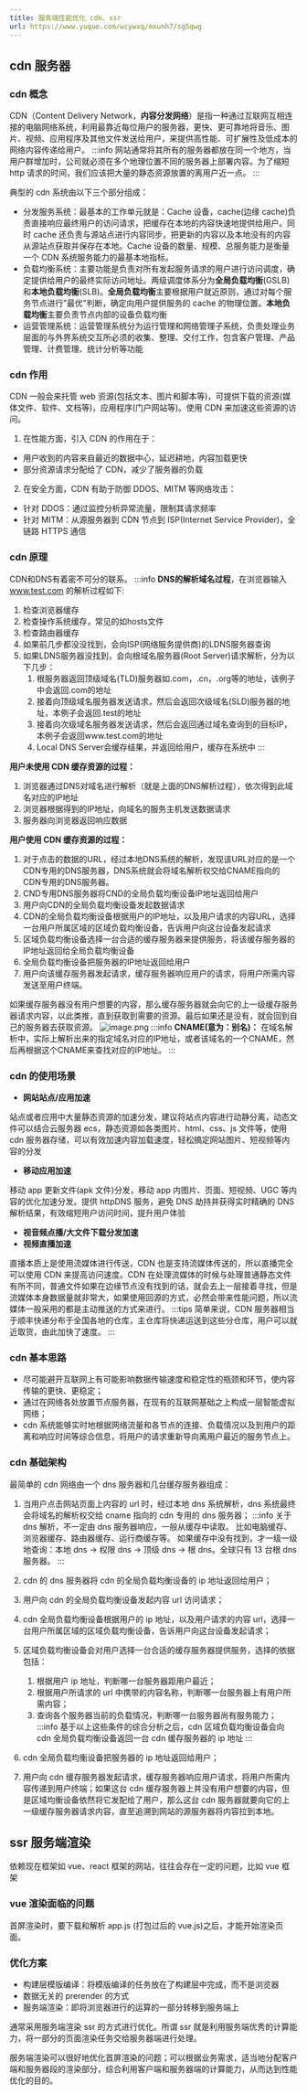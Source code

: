 ```yaml
---
title: 服务端性能优化 cdn、ssr
url: https://www.yuque.com/wcywxq/mxunh7/sg5qwg
---
```


<a name="ymEnU"></a>

## cdn 服务器

<a name="IZxP2"></a>

### cdn 概念

CDN（Content Delivery Network，**内容分发网络**）是指一种通过互联网互相连接的电脑网络系统，利用最靠近每位用户的服务器，更快、更可靠地将音乐、图片、视频、应用程序及其他文件发送给用户，来提供高性能、可扩展性及低成本的网络内容传递给用户。
:::info
网站通常将其所有的服务器都放在同一个地方，当用户群增加时，公司就必须在多个地理位置不同的服务器上部署内容。为了缩短 http 请求的时间，我们应该把大量的静态资源放置的离用户近一点。
:::

典型的 cdn 系统由以下三个部分组成：

- 分发服务系统：最基本的工作单元就是：Cache 设备，cache(边缘 cache)负责直接响应最终用户的访问请求，把缓存在本地的内容快速地提供给用户。同时 cache 还负责与源站点进行内容同步，把更新的内容以及本地没有的内容从源站点获取并保存在本地。Cache 设备的数量、规模、总服务能力是衡量一个 CDN 系统服务能力的最基本地指标。
- 负载均衡系统：主要功能是负责对所有发起服务请求的用户进行访问调度，确定提供给用户的最终实际访问地址。两级调度体系分为**全局负载均衡**(GSLB)和**本地负载均衡**(SLB)。**全局负载均衡**主要根据用户就近原则，通过对每个服务节点进行"最优"判断，确定向用户提供服务的 cache 的物理位置。**本地负载均衡**主要负责节点内部的设备负载均衡
- 运营管理系统：运营管理系统分为运行管理和网络管理子系统，负责处理业务层面的与外界系统交互所必须的收集、整理、交付工作，包含客户管理、产品管理、计费管理、统计分析等功能 <a name="ncMuC"></a>

### cdn 作用

CDN 一般会来托管 web 资源(包括文本、图片和脚本等)，可提供下载的资源(媒体文件、软件、文档等)，应用程序(门户网站等)。使用 CDN 来加速这些资源的访问。

1. 在性能方面，引入 CDN 的作用在于：

- 用户收到的内容来自最近的数据中心，延迟耕地，内容加载更快
- 部分资源请求分配给了 CDN，减少了服务器的负载

2. 在安全方面，CDN 有助于防御 DDOS、MITM 等网络攻击：

- 针对 DDOS：通过监控分析异常流量，限制其请求频率
- 针对 MITM：从源服务器到 CDN 节点到 ISP(Internet Service Provider)，全链路 HTTPS 通信 <a name="xWRU0"></a>

### cdn 原理

CDN和DNS有着密不可分的联系。
:::info
**DNS的解析域名过程**，在浏览器输入 www.test.com 的解析过程如下:

1. 检查浏览器缓存
2. 检查操作系统缓存，常见的如hosts文件
3. 检查路由器缓存
4. 如果前几步都没没找到，会向ISP(网络服务提供商)的LDNS服务器查询
5. 如果LDNS服务器没找到，会向根域名服务器(Root Server)请求解析，分为以下几步：
   1. 根服务器返回顶级域名(TLD)服务器如.com，.cn，.org等的地址，该例子中会返回.com的地址
   2. 接着向顶级域名服务器发送请求，然后会返回次级域名(SLD)服务器的地址，本例子会返回.test的地址
   3. 接着向次级域名服务器发送请求，然后会返回通过域名查询到的目标IP，本例子会返回www.test.com的地址
   4. Local DNS Server会缓存结果，并返回给用户，缓存在系统中
      :::

**用户未使用 CDN 缓存资源的过程：**

1. 浏览器通过DNS对域名进行解析（就是上面的DNS解析过程），依次得到此域名对应的IP地址
2. 浏览器根据得到的IP地址，向域名的服务主机发送数据请求
3. 服务器向浏览器返回响应数据

**用户使用 CDN 缓存资源的过程：**

1. 对于点击的数据的URL，经过本地DNS系统的解析，发现该URL对应的是一个CDN专用的DNS服务器，DNS系统就会将域名解析权交给CNAME指向的CDN专用的DNS服务器。
2. CND专用DNS服务器将CND的全局负载均衡设备IP地址返回给用户
3. 用户向CDN的全局负载均衡设备发起数据请求
4. CDN的全局负载均衡设备根据用户的IP地址，以及用户请求的内容URL，选择一台用户所属区域的区域负载均衡设备，告诉用户向这台设备发起请求
5. 区域负载均衡设备选择一台合适的缓存服务器来提供服务，将该缓存服务器的IP地址返回给全局负载均衡设备
6. 全局负载均衡设备把服务器的IP地址返回给用户
7. 用户向该缓存服务器发起请求，缓存服务器响应用户的请求，将用户所需内容发送至用户终端。

如果缓存服务器没有用户想要的内容，那么缓存服务器就会向它的上一级缓存服务器请求内容，以此类推，直到获取到需要的资源。最后如果还是没有，就会回到自己的服务器去获取资源。
![image.png](../assets/sg5qwg/1647629486677-efc0fdaf-02cd-49d5-8ec2-916cf60607f8.png)
:::info
**CNAME(意为：别名)：**
在域名解析中，实际上解析出来的指定域名对应的IP地址，或者该域名的一个CNAME，然后再根据这个CNAME来查找对应的IP地址。
::: <a name="Ov9E2"></a>

### cdn 的使用场景

- **网站站点/应用加速**

站点或者应用中大量静态资源的加速分发，建议将站点内容进行动静分离，动态文件可以结合云服务器 ecs，静态资源如各类图片、html、css、js 文件等，使用 cdn 服务器存储，可以有效加速内容加载速度，轻松搞定网站图片、短视频等内容的分发

- **移动应用加速**

移动 app 更新文件(apk 文件)分发，移动 app 内图片、页面、短视频、UGC 等内容的优化加速分发。提供 httpDNS 服务，避免 DNS 劫持并获得实时精确的 DNS 解析结果，有效缩短用户访问时间，提升用户体验

- **视音频点播/大文件下载分发加速**
- **视频直播加速**

直播本质上是使用流媒体进行传送，CDN 也是支持流媒体传送的，所以直播完全可以使用 CDN 来提高访问速度。CDN 在处理流媒体的时候与处理普通静态文件有所不同，普通文件如果在边缘节点没有找到的话，就会去上一层接着寻找，但是流媒体本身数据量就非常大，如果使用回源的方式，必然会带来性能问题，所以流媒体一般采用的都是主动推送的方式来进行。
:::tips
简单来说，CDN 服务器相当于顺丰快递分布于全国各地的仓库，主仓库将快递运送到这些分仓库，用户可以就近取货，由此加快了速度。
::: <a name="jAR0I"></a>

### cdn 基本思路

- 尽可能避开互联网上有可能影响数据传输速度和稳定性的瓶颈和环节，使内容传输的更快、更稳定；
- 通过在网络各处放置节点服务器，在现有的互联网基础之上构成一层智能虚拟网络；
- cdn 系统能够实时地根据网络流量和各节点的连接、负载情况以及到用户的距离和响应时间等综合信息，将用户的请求重新导向离用户最近的服务节点上。 <a name="pcwey"></a>

### cdn 基础架构

最简单的 cdn 网络由一个 dns 服务器和几台缓存服务器组成：

1. 当用户点击网站页面上内容的 url 时，经过本地 dns 系统解析，dns 系统最终会将域名的解析权交给 cname 指向的 cdn 专用的 dns 服务器；
   :::info
   关于 dns 解析，不一定由 dns 服务器响应，一般从缓存中读取。
   比如电脑缓存、浏览器缓存、路由器缓存、运行商缓存等。
   如果缓存中没有找到，才一级一级地查询：本地 dns -> 权限 dns -> 顶级 dns -> 根 dns。全球只有 13 台根 dns 服务器。
   :::

2. cdn 的 dns 服务器将 cdn 的全局负载均衡设备的 ip 地址返回给用户；

3. 用户向 cdn 的全局负载均衡设备发起内容 url 访问请求；

4. cdn 全局负载均衡设备根据用户的 ip 地址，以及用户请求的内容 url，选择一台用户所属区域的区域负载均衡设备，告诉用户向这台设备发起请求；

5. 区域负载均衡设备会对用户选择一台合适的缓存服务器提供服务，选择的依据包括：
   1. 根据用户 ip 地址，判断哪一台服务器距用户最近；
   2. 根据用户所请求的 url 中携带的内容名称，判断哪一台服务器上有用户所需内容；
   3. 查询各个服务器当前的负载情况，判断哪一台服务器尚有服务能力；
      :::info
      基于以上这些条件的综合分析之后，cdn 区域负载均衡设备会向 cdn 全局负载均衡设备返回一台 cdn 缓存服务器的 ip 地址
      :::

6. cdn 全局负载均衡设备把服务器的 ip 地址返回给用户；

7. 用户向 cdn 缓存服务器发起请求，缓存服务器响应用户请求，将用户所需内容传递到用户终端；如果这台 cdn 缓存服务器上并没有用户想要的内容，但是区域均衡设备依然将它发配给了用户，那么这台 cdn 服务器就要向它的上一级缓存服务器请求内容，直至追溯到网站的源服务器将内容拉到本地。 <a name="Lh0Jn"></a>

## ssr 服务端渲染

依赖现在框架如 vue、react 框架的网站，往往会存在一定的问题，比如 vue 框架 <a name="NjkO3"></a>

### vue 渲染面临的问题

首屏渲染时，要下载和解析 app.js (打包过后的 vue.js)之后，才能开始渲染页面。 <a name="babkR"></a>

### 优化方案

- 构建层模版编译：将模版编译的任务放在了构建层中完成，而不是浏览器
- 数据无关的 prerender 的方式
- 服务端渲染：即将浏览器进行的运算的一部分转移到服务端上

通常采用服务端渲染 ssr 的方式进行优化。所谓 ssr 就是利用服务端优秀的计算能力，将一部分的页面渲染任务交给服务器端进行处理。

服务端渲染可以很好地优化首屏渲染的问题；可以根据业务需求，适当地分配客户端和服务器段的渲染部分，综合利用客户端和服务器端的计算能力，从而达到性能优化的目的。
